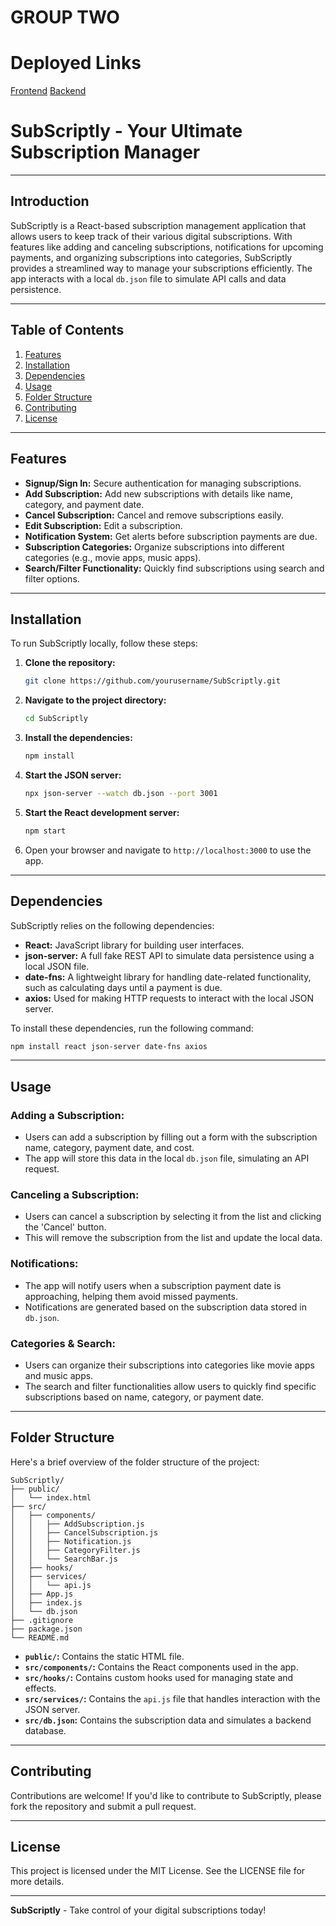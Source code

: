 # GROUP TWO

# Deployed Links
[Frontend](https://subscriptly4u.netlify.app)
[Backend](https://subscriptly-server.onrender.com/users)

# **SubScriptly - Your Ultimate Subscription Manager**

---

## **Introduction**

SubScriptly is a React-based subscription management application that allows users to keep track of their various digital subscriptions. With features like adding and canceling subscriptions, notifications for upcoming payments, and organizing subscriptions into categories, SubScriptly provides a streamlined way to manage your subscriptions efficiently. The app interacts with a local `db.json` file to simulate API calls and data persistence.

---

## **Table of Contents**

1. [Features](#features)
2. [Installation](#installation)
3. [Dependencies](#dependencies)
4. [Usage](#usage)
5. [Folder Structure](#folder-structure)
6. [Contributing](#contributing)
7. [License](#license)

---

## **Features**

- **Signup/Sign In:** Secure authentication for managing subscriptions.
- **Add Subscription:** Add new subscriptions with details like name, category, and payment date.
- **Cancel Subscription:** Cancel and remove subscriptions easily.
- **Edit Subscription:** Edit a subscription.
- **Notification System:** Get alerts before subscription payments are due.
- **Subscription Categories:** Organize subscriptions into different categories (e.g., movie apps, music apps).
- **Search/Filter Functionality:** Quickly find subscriptions using search and filter options.

---

## **Installation**

To run SubScriptly locally, follow these steps:

1. **Clone the repository:**

    ```bash
    git clone https://github.com/yourusername/SubScriptly.git
    ```

2. **Navigate to the project directory:**

    ```bash
    cd SubScriptly
    ```

3. **Install the dependencies:**

    ```bash
    npm install
    ```

4. **Start the JSON server:**

    ```bash
    npx json-server --watch db.json --port 3001
    ```

5. **Start the React development server:**

    ```bash
    npm start
    ```

6. Open your browser and navigate to `http://localhost:3000` to use the app.

---

## **Dependencies**

SubScriptly relies on the following dependencies:

- **React:** JavaScript library for building user interfaces.
- **json-server:** A full fake REST API to simulate data persistence using a local JSON file.
- **date-fns:** A lightweight library for handling date-related functionality, such as calculating days until a payment is due.
- **axios:** Used for making HTTP requests to interact with the local JSON server.

To install these dependencies, run the following command:

```bash
npm install react json-server date-fns axios
```

---

## **Usage**

### **Adding a Subscription:**

- Users can add a subscription by filling out a form with the subscription name, category, payment date, and cost.
- The app will store this data in the local `db.json` file, simulating an API request.

### **Canceling a Subscription:**

- Users can cancel a subscription by selecting it from the list and clicking the 'Cancel' button.
- This will remove the subscription from the list and update the local data.

### **Notifications:**

- The app will notify users when a subscription payment date is approaching, helping them avoid missed payments.
- Notifications are generated based on the subscription data stored in `db.json`.

### **Categories & Search:**

- Users can organize their subscriptions into categories like movie apps and music apps.
- The search and filter functionalities allow users to quickly find specific subscriptions based on name, category, or payment date.

---

## **Folder Structure**

Here's a brief overview of the folder structure of the project:

```
SubScriptly/
├── public/
│   └── index.html
├── src/
│   ├── components/
│   │   ├── AddSubscription.js
│   │   ├── CancelSubscription.js
│   │   ├── Notification.js
│   │   ├── CategoryFilter.js
│   │   └── SearchBar.js
│   ├── hooks/
│   ├── services/
│   │   └── api.js
│   ├── App.js
│   ├── index.js
│   └── db.json
├── .gitignore
├── package.json
└── README.md
```

- **`public/`:** Contains the static HTML file.
- **`src/components/`:** Contains the React components used in the app.
- **`src/hooks/`:** Contains custom hooks used for managing state and effects.
- **`src/services/`:** Contains the `api.js` file that handles interaction with the JSON server.
- **`src/db.json`:** Contains the subscription data and simulates a backend database.

---

## **Contributing**

Contributions are welcome! If you'd like to contribute to SubScriptly, please fork the repository and submit a pull request.

---

## **License**

This project is licensed under the MIT License. See the LICENSE file for more details.

---

**SubScriptly** - Take control of your digital subscriptions today!
